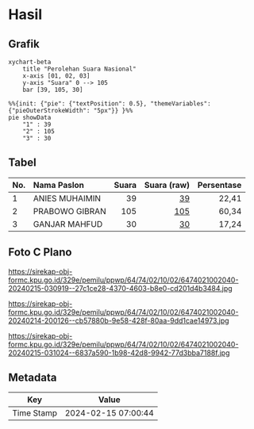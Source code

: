 # Hasil

## Grafik

```mermaid
xychart-beta
    title "Perolehan Suara Nasional"
    x-axis [01, 02, 03]
    y-axis "Suara" 0 --> 105
    bar [39, 105, 30]
```

```mermaid
%%{init: {"pie": {"textPosition": 0.5}, "themeVariables": {"pieOuterStrokeWidth": "5px"}} }%%
pie showData
    "1" : 39
    "2" : 105
    "3" : 30
```

## Tabel

| No. | Nama Paslon    | Suara | Suara (raw) | Persentase |
|:--- |:-------------- | -----:| -----------:| ----------:|
| 1   | ANIES MUHAIMIN | 39    | [39][p-1]   | 22,41      |
| 2   | PRABOWO GIBRAN | 105   | [105][p-2]  | 60,34      |
| 3   | GANJAR MAHFUD  | 30    | [30][p-3]   | 17,24      |


[p-1]: https://github.com/gigit-pemilu/pemilu-2024/blob/main/pilpres/hitung-suara/sub/64-kalimantan-timur/sub/74-kota-bontang/sub/02-bontang-selatan/sub/1002-berbas-tengah/sub/040-tps/sub/paslon-1.txt
[p-2]: https://github.com/gigit-pemilu/pemilu-2024/blob/main/pilpres/hitung-suara/sub/64-kalimantan-timur/sub/74-kota-bontang/sub/02-bontang-selatan/sub/1002-berbas-tengah/sub/040-tps/sub/paslon-2.txt
[p-3]: https://github.com/gigit-pemilu/pemilu-2024/blob/main/pilpres/hitung-suara/sub/64-kalimantan-timur/sub/74-kota-bontang/sub/02-bontang-selatan/sub/1002-berbas-tengah/sub/040-tps/sub/paslon-3.txt

## Foto C Plano

https://sirekap-obj-formc.kpu.go.id/329e/pemilu/ppwp/64/74/02/10/02/6474021002040-20240215-030919--27c1ce28-4370-4603-b8e0-cd201d4b3484.jpg

https://sirekap-obj-formc.kpu.go.id/329e/pemilu/ppwp/64/74/02/10/02/6474021002040-20240214-200126--cb57880b-9e58-428f-80aa-9dd1cae14973.jpg

https://sirekap-obj-formc.kpu.go.id/329e/pemilu/ppwp/64/74/02/10/02/6474021002040-20240215-031024--6837a590-1b98-42d8-9942-77d3bba7188f.jpg


## Metadata

| Key        | Value               |
| ---------- | ------------------- |
| Time Stamp | 2024-02-15 07:00:44 |



